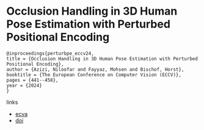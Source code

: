 # Occlusion Handling in 3D Human Pose Estimation with Perturbed Positional Encoding

```
@inproceedings{perturbpe_eccv24,
title = {Occlusion Handling in 3D Human Pose Estimation with Perturbed Positional Encoding},
author = {Azizi, Niloofar and Fayyaz, Mohsen and Bischof, Horst},
booktitle = {The European Conference on Computer Vision (ECCV)},
pages = {441--458},
year = {2024}
}
```

links
- [ecva](https://www.ecva.net/papers/eccv_2024/papers_ECCV/html/2132_ECCV_2024_paper.php)
- [doi](https://link.springer.com/chapter/10.1007/978-3-031-72624-8_25)

